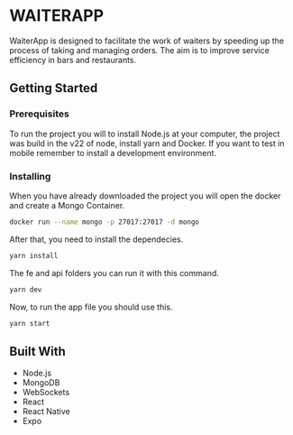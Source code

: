 # WAITERAPP
WaiterApp is designed to facilitate the work of waiters by speeding up the process of taking and managing orders. The aim is to improve service efficiency in bars and restaurants.

## Getting Started

### Prerequisites
To run the project you will to install Node.js at your computer, the project was build in the v22 of node, install yarn and Docker. If you want to test in mobile remember to install a development environment.

### Installing
When you have already downloaded the project you will open the docker and create a Mongo Container.
```bash
docker run --name mongo -p 27017:27017 -d mongo
```
After that, you need to install the dependecies.

```bash
yarn install
```

The fe and api folders you can run it with this command.

```bash
yarn dev
```
Now, to run the app file you should use this.

```bash
yarn start
```

## Built With
- Node.js
- MongoDB
- WebSockets
- React
- React Native
- Expo
